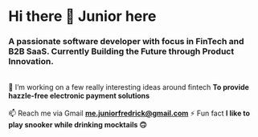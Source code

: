 # Hi there 👋 Junior here
### A passionate software developer with focus in FinTech and B2B SaaS. Currently Building the Future through Product Innovation.<br> 

<br>🌟 I’m working on a few really interesting ideas around fintech **To provide hazzle-free electronic payment solutions**<br><br> 📫 Reach me via Gmail **me.juniorfredrick@gmail.com** ⚡ Fun fact **I like to play snooker while drinking mocktails 🙃**



